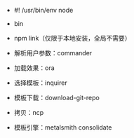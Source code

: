 - #! /usr/bin/env node
- bin
- npm link（仅限于本地安装，全局不需要）


- 解析用户参数：commander
- 加载效果：ora 
- 选择模板：inquirer
- 模板下载：download-git-repo
- 拷贝：ncp
- 模板引擎：metalsmith consolidate